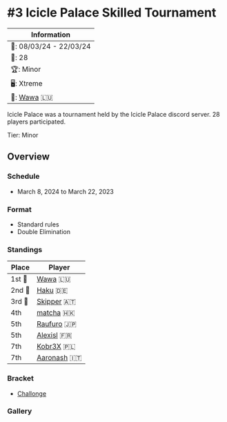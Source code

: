 # #3 Icicle Palace Skilled Tournament

|Information|
|-|
|:calendar:: 08/03/24 - 22/03/24|
|:busts_in_silhouette:: 28|
|:trophy:: Minor|
|:desktop_computer:: Xtreme|
|:1st_place_medal:: [Wawa](../../players/luxembourger/wawa.md) :luxembourg:|

Icicle Palace was a tournament held by the Icicle Palace discord server.
28 players participated.

Tier: Minor

## Overview

### Schedule 
- March 8, 2024 to March 22, 2023

### Format
- Standard rules
- Double Elimination

### Standings

|Place|Player|
|-|-|
|1st :1st_place_medal:|[Wawa](../../players/luxembourger/wawa.md) :luxembourg:|
|2nd :2nd_place_medal:|[Haku](../../players/german/haku.md) :de:|
|3rd :3rd_place_medal:|[Skipper](../../players/austrian/skipper.md) :austria:|
|4th|[matcha](../../players/chinese/matcha.md) :hong_kong:|
|5th|[Raufuro](../../players/japanese/raufuro.md) :jp:|
|5th|[Alexisl](../../players/french/alexisl.md) :fr:|
|7th|[Kobr3X](../../players/polish/kobr3x.md) :poland:|
|7th|[Aaronash](../../players/italian/aaronash.md) :it:|

### Bracket
- [Challonge](https://challonge.com/iciclepalaceskilled)

### Gallery